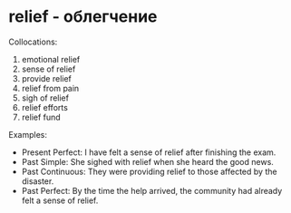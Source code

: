 # relief - облегчение

Collocations:

1. emotional relief
2. sense of relief
3. provide relief
4. relief from pain
5. sigh of relief
6. relief efforts
7. relief fund

Examples:

- Present Perfect: I have felt a sense of relief after finishing the exam.
- Past Simple: She sighed with relief when she heard the good news.
- Past Continuous: They were providing relief to those affected by the disaster.
- Past Perfect: By the time the help arrived, the community had already felt a sense of relief.
